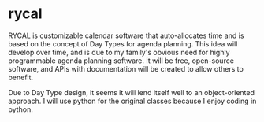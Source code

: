 # rycal
RYCAL is customizable calendar software that auto-allocates time and is based on the concept of Day Types for agenda planning. This idea will develop over time, and is due to my family's obvious need for highly programmable agenda planning software. It will be free, open-source software, and APIs with documentation will be created to allow others to benefit. 

Due to Day Type design, it seems it will lend itself well to an object-oriented approach. I will use python for the original classes because I enjoy coding in python.
